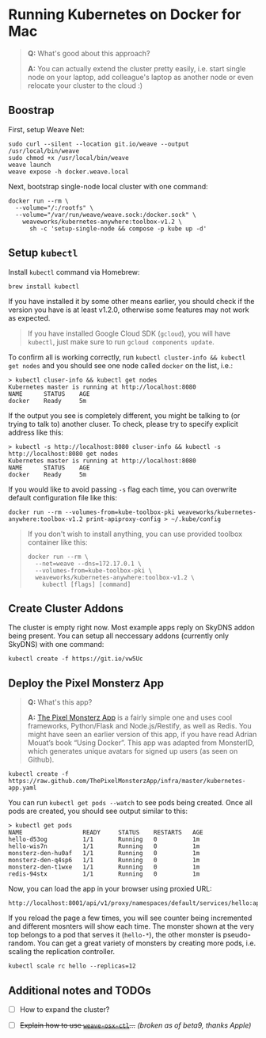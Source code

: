 # Running Kubernetes on Docker for Mac

> **Q:** What's good about this approach?
>
> **A:** You can actually extend the cluster pretty easily, i.e. start single node on your laptop, add colleague's laptop as another node or even relocate your cluster to the cloud :)


## Boostrap

First, setup Weave Net:
```
sudo curl --silent --location git.io/weave --output /usr/local/bin/weave
sudo chmod +x /usr/local/bin/weave
weave launch
weave expose -h docker.weave.local
```

Next, bootstrap single-node local cluster with one command:
```
docker run --rm \
  --volume="/:/rootfs" \
  --volume="/var/run/weave/weave.sock:/docker.sock" \
    weaveworks/kubernetes-anywhere:toolbox-v1.2 \
      sh -c 'setup-single-node && compose -p kube up -d'
```

## Setup `kubectl`

Install `kubectl` command via Homebrew:
```
brew install kubectl
```

If you have installed it by some other means earlier, you should check if the version you have is at least v1.2.0,
otherwise some features may not work as expected.

> If you have installed Google Cloud SDK (`gcloud`), you will have `kubectl`, just make sure to run `gcloud components update`.

To confirm all is working correctly, run `kubectl cluster-info && kubectl get nodes` and you should see one node called `docker` on the list, i.e.:

```
> kubectl cluser-info && kubectl get nodes
Kubernetes master is running at http://localhost:8080
NAME      STATUS    AGE
docker    Ready     5m
```

If the output you see is completely different, you might be talking to (or trying to talk to) another cluser. To check,
please try to specify explicit address like this:

```
> kubectl -s http://localhost:8080 cluser-info && kubectl -s http://localhost:8080 get nodes
Kubernetes master is running at http://localhost:8080
NAME      STATUS    AGE
docker    Ready     5m
```

If you would like to avoid passing `-s` flag each time, you can overwrite default configuration file like this:
```
docker run --rm --volumes-from=kube-toolbox-pki weaveworks/kubernetes-anywhere:toolbox-v1.2 print-apiproxy-config > ~/.kube/config
```

> If you don't wish to install anything, you can use provided toolbox container like this:
> ```
> docker run --rm \
>   --net=weave --dns=172.17.0.1 \
>   --volumes-from=kube-toolbox-pki \
>   weaveworks/kubernetes-anywhere:toolbox-v1.2 \
>     kubectl [flags] [command]
> ```

## Create Cluster Addons

The cluster is empty right now. Most example apps reply on SkyDNS addon being present. You can setup all neccessary
addons (currently only SkyDNS) with one command:
```
kubectl create -f https://git.io/vw5Uc
```

## Deploy the Pixel Monsterz App

> **Q:** What's this app?
>
> **A:** [The Pixel Monsterz App](https://github.com/ThePixelMonsterzApp) is a fairly simple one and uses cool frameworks,
> Python/Flask and Node.js/Restify, as well as Redis. You might have seen an earlier version of this app, if you have read
> Adrian Mouat’s book “Using Docker”. This app was adapted from MonsterID, which generates unique avatars for signed up users
> (as seen on Github).

```
kubectl create -f https://raw.github.com/ThePixelMonsterzApp/infra/master/kubernetes-app.yaml
```

You can run `kubectl get pods --watch` to see pods being created. Once all pods are created, you should see output
similar to this:

```
> kubectl get pods
NAME                 READY     STATUS    RESTARTS   AGE
hello-d53og          1/1       Running   0          1m
hello-wis7n          1/1       Running   0          1m
monsterz-den-hu0af   1/1       Running   0          1m
monsterz-den-q4sp6   1/1       Running   0          1m
monsterz-den-t1wxe   1/1       Running   0          1m
redis-94stx          1/1       Running   0          1m
```

Now, you can load the app in your browser using proxied URL:
```
http://localhost:8001/api/v1/proxy/namespaces/default/services/hello:app/
```

If you reload the page a few times, you will see counter being incremented and different mosnters will show each time. The
monster shown at the very top belongs to a pod that serves it (`hello-*`), the other monster is pseudo-random. You can get a great variety of monsters by creating more
pods, i.e. scaling the replication controller.

```
kubectl scale rc hello --replicas=12
```

## Additional notes and TODOs

- [ ] How to expand the cluster?
- [ ] <strike>Explain how to use [`weave-osx-ctl`](https://github.com/pidster/weave-osx-ctl/)...</strike> _(broken as of beta9, thanks Apple)_

